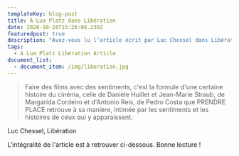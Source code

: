 ```yaml
---
templateKey: blog-post
title: A Lua Platz dans Libération
date: 2020-10-28T15:26:08.236Z
featuredpost: true
description: "Avez-vous lu l'article écrit par Luc Chessel dans Libération ? "
tags:
  - A Lua Platz Libération Article
document_list:
  - document_item: /img/liberation.jpg
---
```

> Faire des films avec des sentiments, c'est la formule d'une certaine histoire du cinéma, celle de Danièle Huillet et Jean-Marie Straub, de Margarida Cordeiro et d'Antonio Reis, de Pedro Costa que PRENDRE PLACE retrouve à sa manière, intimée par les sentiments et les histoires de ceux qui y apparaissent. 

Luc Chessel, Libération

L'intégralité de l'article est à retrouver ci-dessous. Bonne lecture !